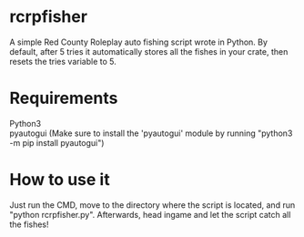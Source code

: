 # rcrpfisher
A simple Red County Roleplay auto fishing script wrote in Python. By default, after 5 tries it automatically stores all the fishes in your crate, then resets the tries variable to 5.

# Requirements
Python3 <br>
pyautogui (Make sure to install the 'pyautogui' module by running "python3 -m pip install pyautogui")

# How to use it
Just run the CMD, move to the directory where the script is located, and run "python rcrpfisher.py". Afterwards, head ingame and let the script catch all the fishes!
